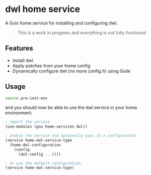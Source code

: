 # dwl home service
A Guix home service for installing and configuring dwl.

> This is a work in progress and everything is not fully functional

## Features
- Install dwl
- Apply patches from your home config
- Dynamically configure dwl (no more config.h) using Guile

## Usage
```zsh
source pre-inst-env
```

and you should now be able to use the dwl service in your home environment:

```guile
; import the service
(use-modules (gnu home-services dwl))

; enable the service and optionally pass in a configuration
(service home-dwl-service-type
  (home-dwl-configuration
    (config
      (dwl-config ...))))

; or use the default configuration
(service home-dwl-service-type)
```
